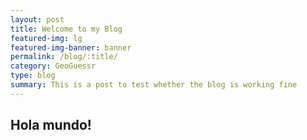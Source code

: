 ```yaml
---
layout: post
title: Welcome to my Blog
featured-img: lg
featured-img-banner: banner
permalink: /blog/:title/
category: GeoGuessr
type: blog
summary: This is a post to test whether the blog is working fine
---
```


## Hola mundo!
